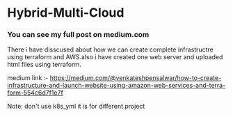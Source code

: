 # Hybrid-Multi-Cloud

### You can see my full post on medium.com

There i have disscused about how we can create complete infrastructre using terraform and AWS.also i have created one web server and uploaded html files using terraform.

medium link :-
https://medium.com/@venkateshpensalwar/how-to-create-infrastructure-and-launch-website-using-amazon-web-services-and-terra-form-554c6d7f1e7f

Note: don't use k8s_yml it is for different project
